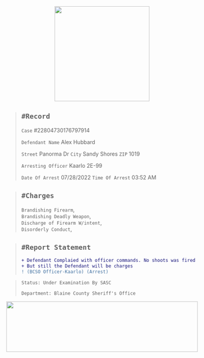 <div align="center">
<img width="250" height="auto" src="https://forum.nes-newlife.de/wcf/image-proxy/?key=f0c867469b101ad75cd2f12f2b055a36eb57b55bdaaa536c7a77576c58b9ae87-aHR0cHM6Ly9pLmliYi5jby9zYndMVFZYL1l1WHRjVDIucG5n" />
</div>


> `#Record`
> ---
> `Case` #22804730176797914
>
> `Defendant Name` Alex Hubbard
>
> `Street` Panorma Dr `City` Sandy Shores `ZIP` 1019
>
> `Arresting Officer` Kaarlo 2E-99
>
> `Date Of Arrest` 07/28/2022 `Time Of Arrest` 03:52 AM

> `#Charges`
> ---  
> `Brandishing Firearm`,  
>   `Brandishing Deadly Weapon`,  
>   `Discharge of Firearm W/intent`,  
>   `Disorderly Conduct`,

> `#Report Statement`
> ---
> ```diff
> + Defendant Complaied with officer commands. No shoots was fired on scene. 
> + But still the Defendant will be charges
> ! (BCSO Officer-Kaarlo) (Arrest)
> ```

> `Status: Under Examination By SASC`
>
> `Department: Blaine County Sheriff's Office`

<div align="center">
<img width="100%" height="133" src="https://i.imgur.com/yi59mtr.png" />
</div>
